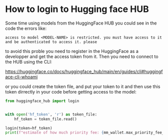 # How to login to Hugging face HUB

Some time using models from the HuggingFace HUB you could see 
in the code the errors like:
```commandline
access to model <MODEL-NAME> is restricted. you must have access to it and be authenticated to access it. please
```

to avoid this proble you need to register in the HuggingFace as
a developper and get the access token from it.
Then you need to connect to the HUB using the CLI:

https://huggingface.co/docs/huggingface_hub/main/en/guides/cli#huggingface-cli-whoami

or you could create the token file, and put your token to it and then 
use this token dirrectly in your code before getting access to the model:

```python
from huggingface_hub import login


with open('hf_token', 'r') as token_file:
    hf_token = token_file.read()

login(token=hf_token)
print(f"estimate of how much priority fee: {mm_wallet.max_priority_fee_per_gas()}")
```
